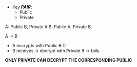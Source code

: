 - Key _**PAIR**_:
  - Public
  - Private

A: Public B, Private A
B: Public A, Private B

A -> B:
  - A encrypts with Public ~~B~~ C
  - B receives -> decrypt with Private B -> fails

__**ONLY PRIVATE CAN DECRYPT THE CORRESPONDING PUBLIC**__

